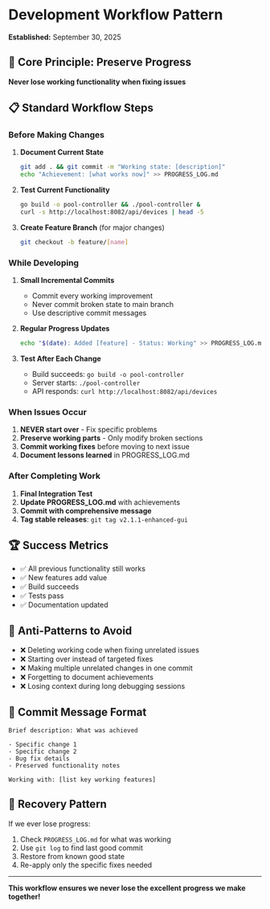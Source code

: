 # Development Workflow Pattern
**Established:** September 30, 2025

## 🎯 **Core Principle: Preserve Progress**
**Never lose working functionality when fixing issues**

## 📋 **Standard Workflow Steps**

### **Before Making Changes**
1. **Document Current State**
   ```bash
   git add . && git commit -m "Working state: [description]"
   echo "Achievement: [what works now]" >> PROGRESS_LOG.md
   ```

2. **Test Current Functionality**
   ```bash
   go build -o pool-controller && ./pool-controller &
   curl -s http://localhost:8082/api/devices | head -5
   ```

3. **Create Feature Branch** (for major changes)
   ```bash
   git checkout -b feature/[name]
   ```

### **While Developing**
1. **Small Incremental Commits**
   - Commit every working improvement
   - Never commit broken state to main branch
   - Use descriptive commit messages

2. **Regular Progress Updates**
   ```bash
   echo "$(date): Added [feature] - Status: Working" >> PROGRESS_LOG.md
   ```

3. **Test After Each Change**
   - Build succeeds: `go build -o pool-controller`
   - Server starts: `./pool-controller`
   - API responds: `curl http://localhost:8082/api/devices`

### **When Issues Occur**
1. **NEVER start over** - Fix specific problems
2. **Preserve working parts** - Only modify broken sections
3. **Commit working fixes** before moving to next issue
4. **Document lessons learned** in PROGRESS_LOG.md

### **After Completing Work**
1. **Final Integration Test**
2. **Update PROGRESS_LOG.md** with achievements
3. **Commit with comprehensive message**
4. **Tag stable releases**: `git tag v2.1.1-enhanced-gui`

## 🏆 **Success Metrics**
- ✅ All previous functionality still works
- ✅ New features add value  
- ✅ Build succeeds
- ✅ Tests pass
- ✅ Documentation updated

## 🚫 **Anti-Patterns to Avoid**
- ❌ Deleting working code when fixing unrelated issues
- ❌ Starting over instead of targeted fixes
- ❌ Making multiple unrelated changes in one commit
- ❌ Forgetting to document achievements
- ❌ Losing context during long debugging sessions

## 📝 **Commit Message Format**
```
Brief description: What was achieved

- Specific change 1
- Specific change 2  
- Bug fix details
- Preserved functionality notes

Working with: [list key working features]
```

## 🔄 **Recovery Pattern**
If we ever lose progress:
1. Check `PROGRESS_LOG.md` for what was working
2. Use `git log` to find last good commit  
3. Restore from known good state
4. Re-apply only the specific fixes needed

---
**This workflow ensures we never lose the excellent progress we make together!**